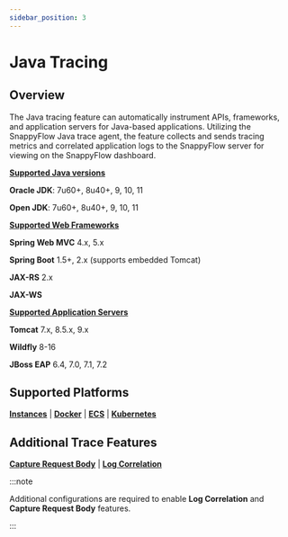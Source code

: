 ```yaml
---
sidebar_position: 3 
---
```

# Java Tracing

## Overview

The Java tracing feature can automatically instrument APIs, frameworks, and application servers for Java-based applications. Utilizing the SnappyFlow Java trace agent, the feature collects and sends tracing metrics and correlated application logs to the SnappyFlow server for viewing on the SnappyFlow dashboard.

<div class="blue_textbox">
	<b><u>Supported Java versions</u></b> 
	<p>
        <b>Oracle JDK</b>: 7u60+, 8u40+, 9, 10, 11</p>
    <p>
        <b>Open JDK</b>: 7u60+, 8u40+, 9, 10, 11  
    </p>
	<b><u>Supported Web Frameworks</u></b>
	<p>
     <b>Spring Web MVC</b> 4.x, 5.x
	</p>
    <p>
     <b>Spring Boot</b> 1.5+, 2.x (supports embedded Tomcat)       
    </p>
    <p>
     <b>JAX-RS</b> 2.x   
    </p>
    <p>
      <b>JAX-WS</b> 
    </p>
    <p>
	<b><u>Supported Application Servers</u></b>
    </p>
    <p>
      <b>Tomcat</b> 7.x, 8.5.x, 9.x  
    </p>
    <p>
      <b>Wildfly</b> 8-16  
    </p>
    <p>
     <b>JBoss EAP</b> 6.4, 7.0, 7.1, 7.2
    </p>
</div>



## Supported Platforms

**[Instances](/docs/Tracing/java/instance)** | **[Docker](/docs/Tracing/java/docker)**  |  **[ECS](/docs/Tracing/java/ecs)**  | **[Kubernetes](/docs/Tracing/java/kubernetes)**

 

## Additional Trace Features 

**[Capture Request Body](/docs/Tracing/java/capture_request_body)** | **[Log Correlation](/docs/Tracing/java/log_correlation)** 

:::note

Additional configurations are required to enable **Log Correlation** and **Capture Request Body** features. 

:::



